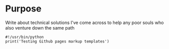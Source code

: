 # Purpose
Write about technical solutions I've come across to help any poor souls who also venture down the same path

```
#!/usr/bin/python
print('Testing Github pages markup templates')
```